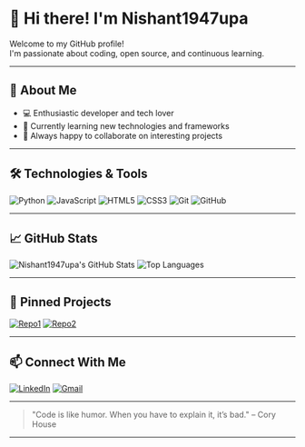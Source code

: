 # 👋 Hi there! I'm Nishant1947upa

Welcome to my GitHub profile!  
I'm passionate about coding, open source, and continuous learning.

---

## 🚀 About Me
- 💻 Enthusiastic developer and tech lover
- 🌱 Currently learning new technologies and frameworks
- 🤝 Always happy to collaborate on interesting projects

---

## 🛠️ Technologies & Tools

![Python](https://img.shields.io/badge/-Python-3776AB?style=flat&logo=python&logoColor=white)
![JavaScript](https://img.shields.io/badge/-JavaScript-F7DF1E?style=flat&logo=javascript&logoColor=black)
![HTML5](https://img.shields.io/badge/-HTML5-E34F26?style=flat&logo=html5&logoColor=white)
![CSS3](https://img.shields.io/badge/-CSS3-1572B6?style=flat&logo=css3&logoColor=white)
![Git](https://img.shields.io/badge/-Git-F05032?style=flat&logo=git&logoColor=white)
![GitHub](https://img.shields.io/badge/-GitHub-181717?style=flat&logo=github&logoColor=white)
<!-- Add more as needed -->

---

## 📈 GitHub Stats

![Nishant1947upa's GitHub Stats](https://github-readme-stats.vercel.app/api?username=Nishant1947upa&show_icons=true&theme=tokyonight)
![Top Languages](https://github-readme-stats.vercel.app/api/top-langs/?username=Nishant1947upa&layout=compact&theme=tokyonight)

---

## 🌟 Pinned Projects

[![Repo1](https://github-readme-stats.vercel.app/api/pin/?username=Nishant1947upa&repo=Repo1)](https://github.com/Nishant1947upa/Repo1)
[![Repo2](https://github-readme-stats.vercel.app/api/pin/?username=Nishant1947upa&repo=Repo2)](https://github.com/Nishant1947upa/Repo2)
<!-- Replace Repo1 and Repo2 with your best repositories -->

---

## 📫 Connect With Me

[![LinkedIn](https://img.shields.io/badge/-LinkedIn-0077B5?style=flat&logo=linkedin&logoColor=white)](https://linkedin.com)
[![Gmail](https://img.shields.io/badge/-Email-D14836?style=flat&logo=gmail&logoColor=white)](mailto:youremail@example.com)
<!-- Add your social links -->

---

> "Code is like humor. When you have to explain it, it’s bad." – Cory House

---

